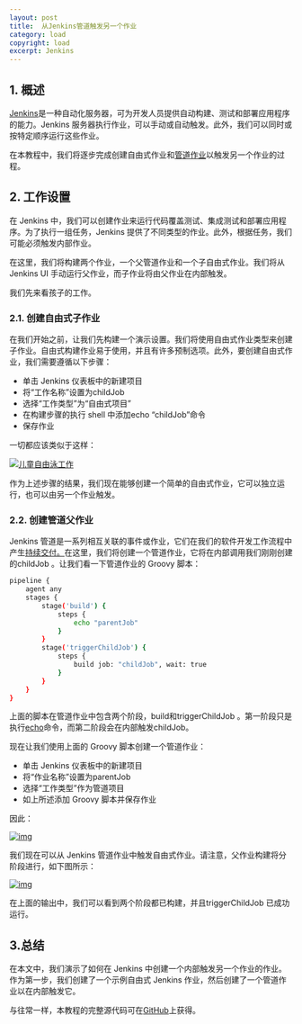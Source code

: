 ```yaml
---
layout: post
title:  从Jenkins管道触发另一个作业
category: load
copyright: load
excerpt: Jenkins
---
```


## 1. 概述

[Jenkins](https://www.baeldung.com/linux/jenkins-install-run)是一种自动化服务器，可为开发人员提供自动构建、测试和部署应用程序的能力。Jenkins 服务器执行作业，可以手动或自动触发。此外，我们可以同时或按特定顺序运行这些作业。

在本教程中，我们将逐步完成创建自由式作业和[管道作业](https://www.jenkins.io/pipeline/getting-started-pipelines/)以触发另一个作业的过程。

## 2. 工作设置

在 Jenkins 中，我们可以创建作业来运行代码覆盖测试、集成测试和部署应用程序。为了执行一组任务，Jenkins 提供了不同类型的作业。此外，根据任务，我们可能必须触发内部作业。

在这里，我们将构建两个作业，一个父管道作业和一个子自由式作业。我们将从 Jenkins UI 手动运行父作业，而子作业将由父作业在内部触发。

我们先来看孩子的工作。

### 2.1. 创建自由式子作业

在我们开始之前，让我们先构建一个演示设置。我们将使用自由式作业类型来创建子作业。自由式构建作业易于使用，并且有许多预制选项。此外，要创建自由式作业，我们需要遵循以下步骤：

-   单击 Jenkins 仪表板中的新建项目
-   将“工作名称”设置为childJob
-   选择“工作类型”为“自由式项目”
-    在构建步骤的执行 shell 中添加echo “childJob”命令
-   保存作业

一切都应该类似于这样：

[![儿童自由泳工作](https://www.baeldung.com/wp-content/uploads/2022/12/Screenshot-2022-12-15-at-12.05.11-PM.png)](https://www.baeldung.com/wp-content/uploads/2022/12/Screenshot-2022-12-15-at-12.05.11-PM.png)

作为上述步骤的结果，我们现在能够创建一个简单的自由式作业，它可以独立运行，也可以由另一个作业触发。

### 2.2. 创建管道父作业

Jenkins 管道是一系列相互关联的事件或作业，它们在我们的软件开发工作流程中产生[持续交付。](https://www.baeldung.com/cs/continuous-integration-deployment-delivery)在这里，我们将创建一个管道作业，它将在内部调用我们刚刚创建的childJob 。让我们看一下管道作业的 Groovy 脚本：

```bash
pipeline {
    agent any
    stages {
        stage('build') {
            steps {
                echo "parentJob"
            }
        }
        stage('triggerChildJob') {
            steps {
                build job: "childJob", wait: true
            }
        }
    }
}
```

上面的脚本在管道作业中包含两个阶段，build和triggerChildJob 。第一阶段只是执行[echo](https://www.baeldung.com/linux/printf-echo)命令，而第二阶段会在内部触发childJob。

现在让我们使用上面的 Groovy 脚本创建一个管道作业：

-   单击 Jenkins 仪表板中的新建项目
-   将“作业名称”设置为parentJob
-   选择“工作类型”作为管道项目
-   如上所述添加 Groovy 脚本并保存作业

因此：

[![img](https://www.baeldung.com/wp-content/uploads/2022/12/Screenshot-2022-12-15-at-11.43.37-AM.png)](https://www.baeldung.com/wp-content/uploads/2022/12/Screenshot-2022-12-15-at-11.43.37-AM.png)

我们现在可以从 Jenkins 管道作业中触发自由式作业。请注意，父作业构建将分阶段进行，如下图所示：

[![img](https://www.baeldung.com/wp-content/uploads/2022/12/Screenshot-2022-12-15-at-11.48.13-AM.png)](https://www.baeldung.com/wp-content/uploads/2022/12/Screenshot-2022-12-15-at-11.48.13-AM.png)

在上面的输出中，我们可以看到两个阶段都已构建，并且triggerChildJob 已成功运行。

## 3.总结

在本文中，我们演示了如何在 Jenkins 中创建一个内部触发另一个作业的作业。作为第一步，我们创建了一个示例自由式 Jenkins 作业，然后创建了一个管道作业以在内部触发它。

与往常一样，本教程的完整源代码可在[GitHub](https://github.com/tuyucheng7/taketoday-tutorial4j/tree/master/software.test/jenkins-modules/jenkins-jobs)上获得。